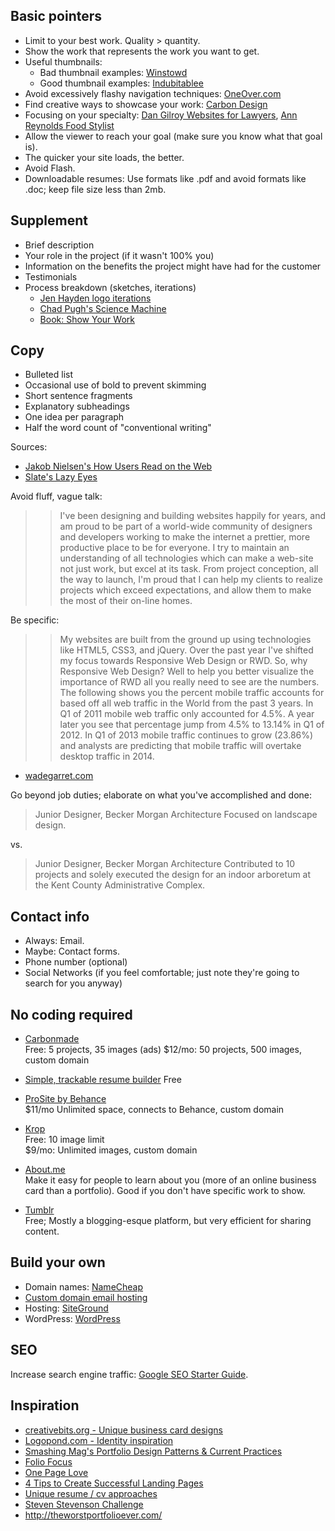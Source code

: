


## Basic pointers

<!--
Good thumbnail ex, site is down tho: [The Big Pugh](http://thebigpugh.com)
-->

* Limit to your best work. Quality > quantity.
* Show the work that represents the work you want to get.
* Useful thumbnails:
	* Bad thumbnail examples: [Winstowd](http://www.winstonwd.com/webdesign/portfolio.php)
	* Good thumbnail examples: [Indubitablee](http://www.indubitablee.com/)
* Avoid excessively flashy navigation techniques: [OneOver.com](http://www.oneover.com/)
* Find creative ways to showcase your work: [Carbon Design](http://www.cardondesign.com/work_d.html)
* Focusing on your specialty: [Dan Gilroy Websites for Lawyers](http://www.dangilroy.com/portfolio.htm), [Ann Reynolds Food Stylist](http://www.ann-reynolds.com/home-economist-food-stylist.php)
* Allow the viewer to reach your goal (make sure you know what that goal is).
* The quicker your site loads, the better.
* Avoid Flash.
* Downloadable resumes: Use formats like .pdf and avoid formats like .doc; keep file size less than 2mb.


## Supplement

* Brief description 
* Your role in the project (if it wasn't 100% you)
* Information on the benefits the project might have had for the customer
* Testimonials
* Process breakdown (sketches, iterations)
	* [Jen Hayden logo iterations](http://blog.imbreannarose.com/process-01-jen-hayden/)
	* [Chad Pugh's Science Machine](https://vimeo.com/927062)
	* [Book: Show Your Work](http://www.amazon.com/Show-Your-Work-Creativity-Discovered-ebook/dp/B00GU2RGGI/ref=sr_1_1?ie=UTF8&qid=1398806408&sr=8-1&keywords=show+your+work)



##  Copy

* Bulleted list
* Occasional use of bold to prevent skimming
* Short sentence fragments
* Explanatory subheadings
* One idea per paragraph
* Half the word count of "conventional writing"

Sources:

* <a href='http://www.nngroup.com/articles/how-users-read-on-the-web/'>Jakob Nielsen's How Users Read on the Web</a>
* <a href='http://www.slate.com/articles/technology/the_browser/2008/06/lazy_eyes.single.html'>Slate's Lazy Eyes</a>



Avoid fluff, vague talk:
>> I've been designing and building websites happily for years, and am proud to be part of a world-wide community of designers and developers working to make the internet a prettier, more productive place to be for everyone. I try to maintain an understanding of all technologies which can make a web-site not just work, but excel at its task. From project conception, all the way to launch, I'm proud that I can help my clients to realize projects which exceed expectations, and allow them to make the most of their on-line homes.

Be specific:
>> My websites are built from the ground up using technologies like HTML5, CSS3, and jQuery. Over the past year I've shifted my focus towards Responsive Web Design or RWD. So, why Responsive Web Design? Well to help you better visualize the importance of RWD all you really need to see are the numbers. The following shows you the percent mobile traffic accounts for based off all web traffic in the World from the past 3 years. In Q1 of 2011 mobile web traffic only accounted for 4.5%. A year later you see that percentage jump from 4.5% to 13.14% in Q1 of 2012. In Q1 of 2013 mobile traffic continues to grow (23.86%) and analysts are predicting that mobile traffic will overtake desktop traffic in 2014.
- [wadegarret.com](http://www.wadegarrett.com/)

Go beyond job duties; elaborate on what you've accomplished and done:

> Junior Designer, Becker Morgan Architecture
> Focused on landscape design.

vs.

> Junior Designer, Becker Morgan Architecture
> Contributed to 10 projects and solely executed the design for an indoor arboretum at the Kent County Administrative Complex.



## Contact info
* Always: Email.
* Maybe: Contact forms.
* Phone number (optional)
* Social Networks (if you feel comfortable; just note they're going to search for you anyway)






## No coding required
* <a href='http://carbonmade.com/'>Carbonmade</a>  
Free: 5 projects, 35 images (ads)
$12/mo: 50 projects, 500 images, custom domain

* [Simple, trackable resume builder](http://resume.io/) Free

* <a href='http://prosite.com/'>ProSite by Behance</a>  
$11/mo Unlimited space, connects to Behance, custom domain

* <a href='http://www.krop.com/creativedatabase/'>Krop</a>  
Free: 10 image limit  
$9/mo: Unlimited images, custom domain

* <a href='http://About.me'>About.me</a>  
Make it easy for people to learn about you (more of an online business card than a portfolio). Good if you don't have specific work to show.

* <a href='http://tumblr.com'>Tumblr</a>  
Free; Mostly a blogging-esque platform, but very efficient for sharing content.




## Build your own

* Domain names: [NameCheap](http://namecheap.com)
* [Custom domain email hosting](http://web.appstorm.net/roundups/email-roundups/the-best-places-to-host-your-email-with-your-own-domain/)
* Hosting: [SiteGround](http://goo.gl/473OyI)
* WordPress: [WordPress](http://wordpress.com)




## SEO

Increase search engine traffic: [Google SEO Starter Guide](http://static.googleusercontent.com/external_content/untrusted_dlcp/www.google.com/en/us/webmasters/docs/search-engine-optimization-starter-guide.pdf).






## Inspiration

* <a href='http://stocklogos.com/topic/ultimate-creative-business-cards-collection'>creativebits.org - Unique business card designs</a>
* <a href='http://logopond.com/'>Logopond.com - Identity inspiration</a>
* <a href='http://www.smashingmagazine.com/2009/09/17/portfolio-design-study-design-patterns-and-current-practices/'>Smashing Mag's Portfolio Design Patterns & Current Practices</a>
* <a href='http://foliofocus.com/'>Folio Focus</a>
* <a href='http://onepagelove.com'>One Page Love</a>
* <a href='https://creativemarket.com/blog/2013/05/14/4-tips-to-create-successful-landing-pages'>4 Tips to Create Successful Landing Pages</a>
* [Unique resume / cv approaches](http://www.hongkiat.com/blog/creative-designer-resume-curriculum-vitae/)
* [Steven Stevenson Challenge](http://www.smashingmagazine.com/2009/04/01/10-handy-tips-for-web-design-cvs-and-resumes/)
* <http://theworstportfolioever.com/>
